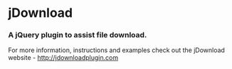 # jDownload #
### A jQuery plugin to assist file download. ###

For more information, instructions and examples check out the jDownload website - http://jdownloadplugin.com